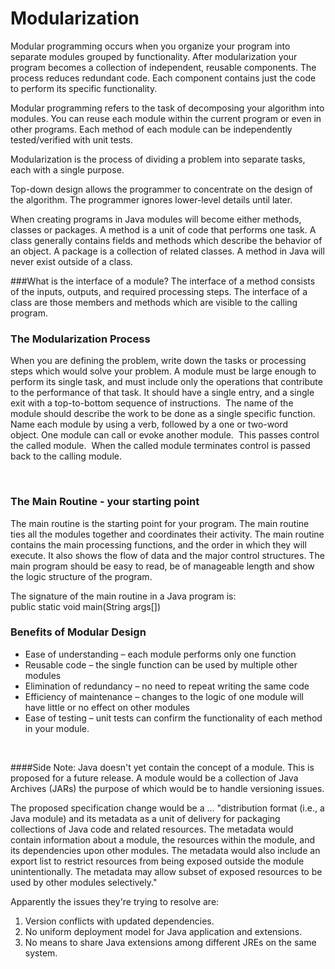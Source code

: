 # Modularization

Modular programming occurs when you organize your program into separate modules grouped by functionality. After modularization your program becomes a collection of independent, reusable components. The process reduces redundant code. Each component contains just the code to perform its specific functionality. 

Modular programming refers to the task of decomposing your algorithm into modules. You can reuse each module within the current program or even in other programs. Each method of each module can be independently tested/verified with unit tests.


Modularization is the process of dividing a problem into separate tasks, each with a single purpose.

Top-down design allows the programmer to concentrate on the  design of the algorithm. The programmer ignores lower-level details until later.

When creating programs in Java modules will become either methods, classes or packages. A method is a unit of code that performs one task. A class generally contains fields and methods which describe the behavior of an object. A package is a collection of related classes. A method in Java will never exist outside of a class.

###What is the interface of a module?
The interface of a method consists of the inputs, outputs, and required processing steps. The interface of a class are those members and methods which are visible to the calling program.

<h3>The Modularization Process</h3>
<p>When you are defining the problem, write down the tasks or processing steps which would solve your problem. A module must be large enough to perform its single task, and must include only the operations that contribute to the performance of that task.&nbsp;It should have a single entry, and a single exit with a top-to-bottom sequence of instructions. &nbsp;The name of the module should describe the work to be done as a single specific function.&nbsp; Name each module by using a verb, followed by a one or two-word object.&nbsp;One module can call or evoke another module.&nbsp; This passes control the called module.&nbsp; When the called module terminates control is passed back to the calling module.</p>
<p>&nbsp;</p>
<h3>The Main Routine - your starting point</h3>
<p>The main routine is the starting point for your program. The main routine ties all the modules together and coordinates their activity. The main routine contains the main processing functions, and the order in which they will execute. It also shows the flow of data and the major control structures. The main program should be easy to read, be of manageable length and show the logic structure of the program.</p>

The signature of the main routine in a Java program is:<br/>
    public static void main(String args[])


<h3>Benefits of Modular Design</h3>
<ul>
<li>Ease of understanding &ndash; each module performs only one function</li>
<li>Reusable code &ndash; the single function can be used by multiple other modules</li>
<li>Elimination of redundancy &ndash; no need to repeat writing the same code</li>
<li>Efficiency of maintenance &ndash; changes to the logic of one module will have little or no effect on other modules</li>
<li>Ease of testing &ndash; unit tests can confirm the functionality of each method in your module.
</ul>
<p>&nbsp;</p>

####Side Note:
Java doesn't yet contain the concept of a module. This is proposed for a future release. A module would be a collection of Java Archives (JARs) the purpose of which would be to handle versioning issues.

The proposed specification change would be a ... "distribution format (i.e., a Java module) and its metadata as a unit of delivery for packaging collections of Java code and related resources. The metadata would contain information about a module, the resources within the module, and its dependencies upon other modules. The metadata would also include an export list to restrict resources from being exposed outside the module unintentionally. The metadata may allow subset of exposed resources to be used by other modules selectively."

Apparently the issues they're trying to resolve are:
1. Version conflicts with updated dependencies.
2. No uniform deployment model for Java application and extensions. 
3. No means to share Java extensions among different JREs on the same system. 